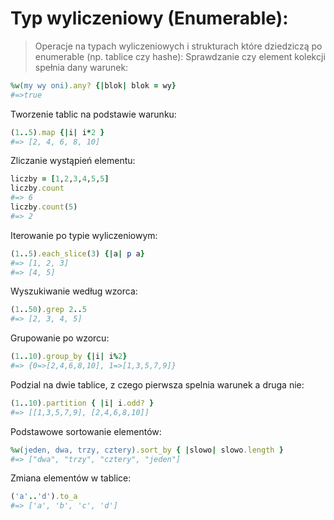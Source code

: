 # Typ wyliczeniowy (Enumerable):

>Operacje na typach wyliczeniowych i strukturach które dziedziczą po enumerable (np. tablice czy hashe):
Sprawdzanie czy element kolekcji spełnia dany warunek:
```ruby
%w(my wy oni).any? {|blok| blok = wy}
#=>true
```

Tworzenie tablic na podstawie warunku:
```ruby
(1..5).map {|i| i*2 }
#=> [2, 4, 6, 8, 10]
```

Zliczanie wystąpień elementu:
```ruby
liczby = [1,2,3,4,5,5]
liczby.count
#=> 6
liczby.count(5)
#=> 2
```

Iterowanie po typie wyliczeniowym:
```ruby
(1..5).each_slice(3) {|a| p a}
#=> [1, 2, 3]
#=> [4, 5]
```

Wyszukiwanie według wzorca:
```ruby
(1..50).grep 2..5
#=> [2, 3, 4, 5]
```

Grupowanie po wzorcu:
```ruby
(1..10).group_by {|i| i%2}
#=> {0=>[2,4,6,8,10], 1=>[1,3,5,7,9]}
```

Podzial na dwie tablice, z czego pierwsza spelnia warunek a druga nie:
```ruby
(1..10).partition { |i| i.odd? }
#=> [[1,3,5,7,9], [2,4,6,8,10]]
```

Podstawowe sortowanie elementów:
```ruby
%w(jeden, dwa, trzy, cztery).sort_by { |slowo| slowo.length }
#=> ["dwa", "trzy", "cztery", "jeden"]
```

Zmiana elementów w tablice:
```ruby
('a'..'d').to_a
#=> ['a', 'b', 'c', 'd']
```